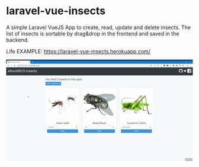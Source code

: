 # laravel-vue-insects
A simple Laravel VueJS App to create, read, update and delete insects.
The list of insects is sortable by drag&drop in the frontend and saved in the backend.

Life EXAMPLE: https://laravel-vue-insects.herokuapp.com/

![Screenshot](/screenshot.gif?raw=true "Screenshot")
